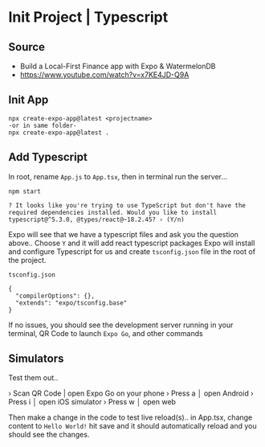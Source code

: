 # Init Project | Typescript

## Source

- Build a Local-First Finance app with Expo & WatermelonDB
- https://www.youtube.com/watch?v=x7KE4JD-Q9A

## Init App

```
npx create-expo-app@latest <projectname>
-or in same folder-
npx create-expo-app@latest .
```

## Add Typescript

In root, rename `App.js` to `App.tsx`, then in terminal run the server...

```
npm start

? It looks like you're trying to use TypeScript but don't have the required dependencies installed. Would you like to install typescript@^5.3.0, @types/react@~18.2.45? › (Y/n)
```
Expo will see that we have a typescript files and ask you the question above..
Choose `Y` and it will add react typescript packages
Expo will install and configure Typescript for us and create `tsconfig.json` file in the root of the project.

`tsconfig.json`
```
{
  "compilerOptions": {},
  "extends": "expo/tsconfig.base"
}
```

If no issues, you should see the development server running in your terminal, QR Code to launch `Expo Go`, and other commands

## Simulators

Test them out..

› Scan QR Code | open Expo Go on your phone
› Press a │ open Android
› Press i │ open iOS simulator
› Press w │ open web

Then make a change in the code to test live reload(s).. in App.tsx, change content to `Hello World!` hit save and it should automatically reload and you should see the changes.